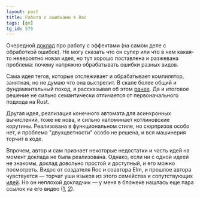 ```yaml
---
layout: post
title: Работа с ошибками в Roc
tags: [фп]
tg_id: 575
---
```

Очередной [доклад](https://youtu.be/7SidSvJcPd0) про работу с эффектами (на самом деле с обработкой ошибок). Не могу сказать что он супер или что в нем какая-то невероятно новая идея, но тут хорошо поставлена и разжевана проблема: почему напряжно обрабатывать ошибки разных видов.

Сама идея тегов, которые отслеживает и обрабатывает компилятор, занятная, но не думаю что она выстрелит. В скале более общий и фундаментальный поход, я рассказывал об этом [ранее](/2023/11/09/scala-effects-future.html). Да и итоговое решение не сильно семантически отличается от первоначального подхода на Rust.

Другая идея, реализация конечного автомата для асинхронных вычислений, тоже не нова, и сильно напоминает котлиновские корутины. Реализована в функциональном стиле, но сюрпризов особо нет, и проблема "двухцветности" особо не решена, и вся машинерия торчит в коде.

Впрочем, автор и сам признает некоторые недостатки и часть идей на момент доклада не была реализована. Однако, если ни с одной идеей не знакомы, доклад довольно простой и доступный, и его можно посмотреть. Видос от создателя Roc и соавтора Elm, и прошлое автора чувствуется — торчат уши языков из этого семейства и сопутствующих [идей](/2022/03/07/profunctor-rating-elm.html#section-4). Но он неплохой докладчик — у меня в бложеке нашлась еще пара ссылок на его видео ([1](/2021/11/25/roc-quicksort.html), [2](/2020/04/27/fp-acceptance.html)).

